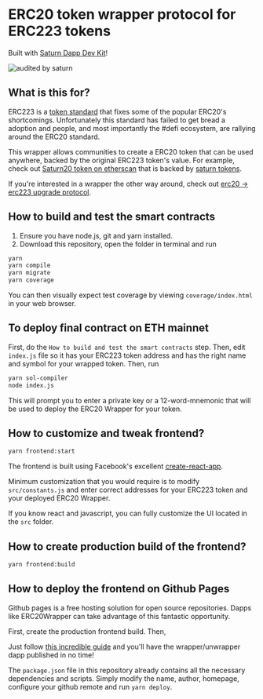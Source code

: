 # ERC20 token wrapper protocol for ERC223 tokens

Built with [Saturn Dapp Dev Kit](https://www.saturn.network/blog/ethereum-dapp-development-kit/)!

![audited by saturn](https://www.saturn.network/blog/content/images/2020/02/smart-contract-audited-etc-odssey-1.png)

## What is this for?

ERC223 is a [token standard](https://www.saturn.network/blog/advantages-of-erc223-tokens/) that fixes some of the popular ERC20's shortcomings. Unfortunately this standard has failed to get bread a adoption and people, and most importantly the #defi ecosystem, are rallying around the ERC20 standard.

This wrapper allows communities to create a ERC20 token that can be used anywhere, backed by the original ERC223 token's value. For example, check out [Saturn20 token on etherscan](https://etherscan.io/token/0xaf350211414c5dc176421ea05423f0cc494261fb) that is backed by [saturn tokens](https://www.saturn.network/blog/benefit-of-saturn-tokens/).

If you're interested in a wrapper the other way around, check out [erc20 -> erc223 upgrade protocol](https://www.saturn.network/blog/erc20-erc223-upgrade-path/).

## How to build and test the smart contracts

1. Ensure you have node.js, git and yarn installed.
3. Download this repository, open the folder in terminal and run

```sh
yarn
yarn compile
yarn migrate
yarn coverage
```

You can then visually expect test coverage by viewing `coverage/index.html` in your web browser.

## To deploy final contract on ETH mainnet

First, do the `How to build and test the smart contracts` step. Then, edit `index.js` file so it
has your ERC223 token address and has the right name and symbol for your wrapped token. Then, run

```sh
yarn sol-compiler
node index.js
```

This will prompt you to enter a private key or a 12-word-mnemonic that will be used to deploy the ERC20 Wrapper for your token.

## How to customize and tweak frontend?

```sh
yarn frontend:start
```

The frontend is built using Facebook's excellent [create-react-app](https://create-react-app.dev/).

Minimum customization that you would require is to modify `src/constants.js` and enter correct addresses for your ERC223 token and your deployed ERC20 Wrapper.

If you know react and javascript, you can fully customize the UI located in the `src` folder.

## How to create production build of the frontend?

```sh
yarn frontend:build
```

## How to deploy the frontend on Github Pages

Github pages is a free hosting solution for open source repositories. Dapps like ERC20Wrapper can take advantage of this fantastic opportunity.

First, create the production frontend build. Then,

Just follow [this incredible guide](https://dev.to/yuribenjamin/how-to-deploy-react-app-in-github-pages-2a1f) and you'll have the wrapper/unwrapper dapp published in no time!

The `package.json` file in this repository already contains all the necessary dependencies and scripts. Simply modify the name, author, homepage, configure your github remote and run `yarn deploy`.
